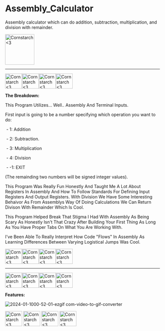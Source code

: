 # Assembly_Calculator
Assembly calculator which can do addition, subtraction, multiplication, and division with remainder.

 <img src="https://github.com/Kingerthanu/assembly_Calculator/assets/76754592/cfc8ff39-ba03-4f76-b2ba-87d215e8ed75" alt="Cornstarch <3" width="95" height="99">

----------------------------------------------
<img src="https://github.com/Kingerthanu/assembly_Calculator/assets/76754592/2b13929f-092b-4d8c-88e8-5b87df4b7941" alt="Cornstarch <3" width="55" height="49"><img src="https://github.com/Kingerthanu/assembly_Calculator/assets/76754592/2b13929f-092b-4d8c-88e8-5b87df4b7941" alt="Cornstarch <3" width="55" height="49"><img src="https://github.com/Kingerthanu/assembly_Calculator/assets/76754592/2b13929f-092b-4d8c-88e8-5b87df4b7941" alt="Cornstarch <3" width="55" height="49"><img src="https://github.com/Kingerthanu/assembly_Calculator/assets/76754592/2b13929f-092b-4d8c-88e8-5b87df4b7941" alt="Cornstarch <3" width="55" height="49">



**The Breakdown:**

 This Program Utilizes... Well.. Assembly And Terminal Inputs.

 First input is going to be a number specifying which operation you want to do: 
 
&nbsp;- 1: Addition

&nbsp;- 2: Subtraction.

&nbsp;- 3: Multiplication

&nbsp;- 4: Division 

&nbsp;- -1: EXIT 

(The remainding two numbers will be signed integer values).

This Program Was Really Fun Honestly And Taught Me A Lot About Registers In Assembly And How To Follow Standards For Defining Input Registers And Output Registers. With Division We Have Some Interesting Behaivor As From Assemblys Way Of Doing Calculations We Can Return Divison With Remainder Which Is Cool. 

This Program Helped Break That Stigma I Had With Assembly As Being Scary As Honestly Isn't That Crazy After Building Your First Thing As Long As You Have Proper Tabs On What You Are Working With.

I've Been Able To Really Interpret How Code "Flows" In Assembly As Learning Differences Between Varying Logistical Jumps Was Cool.
 



<img src="https://github.com/Kingerthanu/assembly_Calculator/assets/76754592/d60c88c0-27b9-40f6-9a21-734159c51813" alt="Cornstarch <3" width="55" height="49"><img src="https://github.com/Kingerthanu/assembly_Calculator/assets/76754592/d60c88c0-27b9-40f6-9a21-734159c51813" alt="Cornstarch <3" width="55" height="49"><img src="https://github.com/Kingerthanu/assembly_Calculator/assets/76754592/d60c88c0-27b9-40f6-9a21-734159c51813" alt="Cornstarch <3" width="55" height="49"><img src="https://github.com/Kingerthanu/assembly_Calculator/assets/76754592/d60c88c0-27b9-40f6-9a21-734159c51813" alt="Cornstarch <3" width="55" height="49">

----------------------------------------------

<img src="https://github.com/Kingerthanu/assembly_Calculator/assets/76754592/74cf7c5f-efe1-4ca5-80a4-bb3d2ad4fe5d" alt="Cornstarch <3" width="55" height="49"><img src="https://github.com/Kingerthanu/assembly_Calculator/assets/76754592/74cf7c5f-efe1-4ca5-80a4-bb3d2ad4fe5d" alt="Cornstarch <3" width="55" height="49"><img src="https://github.com/Kingerthanu/assembly_Calculator/assets/76754592/74cf7c5f-efe1-4ca5-80a4-bb3d2ad4fe5d" alt="Cornstarch <3" width="55" height="49"><img src="https://github.com/Kingerthanu/assembly_Calculator/assets/76754592/74cf7c5f-efe1-4ca5-80a4-bb3d2ad4fe5d" alt="Cornstarch <3" width="55" height="49">


**Features:**
 
 ![2024-01-1000-52-01-ezgif com-video-to-gif-converter](https://github.com/Kingerthanu/assembly_Calculator/assets/76754592/0e1135ae-4c63-49b0-b530-20a613c43cbe)


<img src="https://github.com/Kingerthanu/assembly_Calculator/assets/76754592/c7d5294c-38c7-4411-bba5-8ff709809a56" alt="Cornstarch <3" width="55" height="49"> <img src="https://github.com/Kingerthanu/assembly_Calculator/assets/76754592/c7d5294c-38c7-4411-bba5-8ff709809a56" alt="Cornstarch <3" width="55" height="49"> <img src="https://github.com/Kingerthanu/assembly_Calculator/assets/76754592/c7d5294c-38c7-4411-bba5-8ff709809a56" alt="Cornstarch <3" width="55" height="49"> <img src="https://github.com/Kingerthanu/assembly_Calculator/assets/76754592/c7d5294c-38c7-4411-bba5-8ff709809a56" alt="Cornstarch <3" width="55" height="49">
